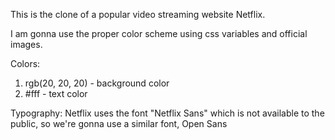 This is the clone of a popular video streaming website Netflix.

I am gonna use the proper color scheme using css variables and official images.

Colors:
1. rgb(20, 20, 20) - background color
2. #fff - text color

Typography: Netflix uses the font "Netflix Sans" which is not available to the public, so we're gonna use a similar font, Open Sans
